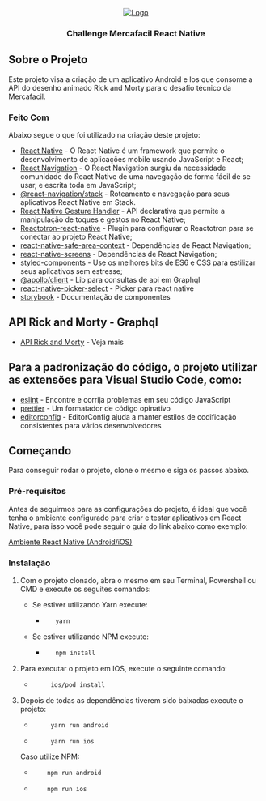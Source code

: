 <p align="center">
  <a href="https://mercafacil.com">
    <img src="https://mercafacil.com/wp-content/themes/mercafacil/img/logo.svg" alt="Logo">
  </a>

<h3 align="center">Challenge Mercafacil React Native</h3>

<!-- ABOUT THE PROJECT -->

## Sobre o Projeto

Este projeto visa a criação de um aplicativo Android e Ios que consome a API do desenho animado Rick and Morty para o desafio técnico da Mercafacil.

### Feito Com

Abaixo segue o que foi utilizado na criação deste projeto:

- [React Native](http://facebook.github.io/react-native/) - O React Native é um framework que permite o desenvolvimento de aplicações mobile usando JavaScript e React;
- [React Navigation](https://reactnavigation.org/) - O React Navigation surgiu da necessidade comunidade do React Native de uma navegação de forma fácil de se usar, e escrita toda em JavaScript;
- [@react-navigation/stack](https://reactnavigation.org/) - Roteamento e navegação para seus aplicativos React Native em Stack.
- [React Native Gesture Handler](https://kmagiera.github.io/react-native-gesture-handler/) - API declarativa que permite a manipulação de toques e gestos no React Native;
- [Reactotron-react-native](https://github.com/infinitered/reactotron/blob/master/docs/quick-start-react-native.md) - Plugin para configurar o Reactotron para se conectar ao projeto React Native;
- [react-native-safe-area-context](https://github.com/th3rdwave/react-native-safe-area-context) - Dependências de React Navigation;
- [react-native-screens](https://github.com/software-mansion/react-native-screens) - Dependências de React Navigation;
- [styled-components](https://styled-components.com/) - Use os melhores bits de ES6 e CSS para estilizar seus aplicativos sem estresse;
- [@apollo/client](https://www.apollographql.com/docs/react/) - Lib para consultas de api em Graphql
- [react-native-picker-select](https://github.com/lawnstarter/react-native-picker-select) - Picker para react native
- [storybook](https://storybook.js.org/) - Documentação de componentes

## API Rick and Morty - Graphql
- [API Rick and Morty](https://rickandmortyapi.com/) - Veja mais

## Para a padronização do código, o projeto utilizar as extensões para Visual Studio Code, como:
- [eslint](https://eslint.org/) - Encontre e corrija problemas em seu código JavaScript
- [prettier](https://prettier.io/) - Um formatador de código opinativo
- [editorconfig](https://editorconfig.org/) - EditorConfig ajuda a manter estilos de codificação consistentes para vários desenvolvedores

<!-- GETTING STARTED -->
## Começando

Para conseguir rodar o projeto, clone o mesmo e siga os passos abaixo.

### Pré-requisitos

Antes de seguirmos para as configurações do projeto, é ideal que você tenha o ambiente configurado para criar e testar aplicativos em React Native, para isso você pode seguir o guia do link abaixo como exemplo:

[Ambiente React Native (Android/iOS)](https://github.com/Rocketseat/ambiente-react-native)

### Instalação

1. Com o projeto clonado, abra o mesmo em seu Terminal, Powershell ou CMD e execute os seguites comandos:
   - Se estiver utilizando Yarn execute:
     - ```sh
          yarn
          ```
   - Se estiver utilizando NPM execute:
     - ```sh
          npm install
          ```
2. Para executar o projeto em IOS, execute o seguinte comando:
   - ```sh
          ios/pod install
        ```
3. Depois de todas as dependências tiverem sido baixadas execute o projeto:

   - ```sh
          yarn run android
        ```
    - ```sh
           yarn run ios
        ```
    Caso utilize NPM:
    - ```sh
          npm run android
        ```
    - ```sh
          npm run ios
        ```